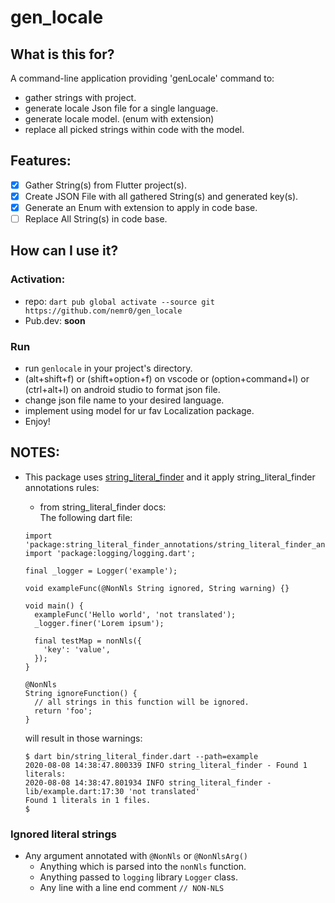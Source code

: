 # gen_locale

## What is this for?

A command-line application providing 'genLocale' command to:

- gather strings with project.
- generate locale Json file for a single language.
- generate locale model. (enum with extension)
- replace all picked strings within code with the model.

## Features:

- [x]  Gather String(s) from Flutter project(s).  
- [x]  Create JSON File with all gathered String(s) and generated key(s).  
- [x]  Generate an Enum with extension to apply in code base.  
- [ ]  Replace All String(s) in code base.  

## How can I use it?
### Activation:  
- repo:  ```dart pub global activate --source git https://github.com/nemr0/gen_locale```  
- Pub.dev: **soon**  
### Run
- run `genlocale` in your project's directory.
- (alt+shift+f) or (shift+option+f) on vscode or (option+command+l) or (ctrl+alt+l) on android studio to format json file.
- change json file name to your desired language.
- implement using model for ur fav Localization package.
- Enjoy!

## NOTES:

- This package uses [string_literal_finder](https://github.com/hpoul/string_literal_finder/tree/master/packages/string_literal_finder)  and it apply string_literal_finder annotations rules:
  - from string_literal_finder docs:  
    The following dart file:
  ```  
  import 'package:string_literal_finder_annotations/string_literal_finder_annotations.dart';
  import 'package:logging/logging.dart';

  final _logger = Logger('example');

  void exampleFunc(@NonNls String ignored, String warning) {}

  void main() {
    exampleFunc('Hello world', 'not translated');
    _logger.finer('Lorem ipsum');

    final testMap = nonNls({
      'key': 'value',
    });
  }

  @NonNls
  String ignoreFunction() {
    // all strings in this function will be ignored.
    return 'foo';
  }
  ```  

  will result in those warnings:

  ```shell
  $ dart bin/string_literal_finder.dart --path=example
  2020-08-08 14:38:47.800339 INFO string_literal_finder - Found 1 literals:
  2020-08-08 14:38:47.801934 INFO string_literal_finder - lib/example.dart:17:30 'not translated'
  Found 1 literals in 1 files.
  $ 
  ```

### Ignored literal strings

* Any argument annotated with `@NonNls` or `@NonNlsArg()`
  * Anything which is parsed into the `nonNls` function.
  * Anything passed to `logging` library `Logger` class.
  * Any line with a line end comment `// NON-NLS`
